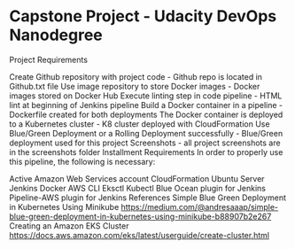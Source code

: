 # Capstone Project - Udacity DevOps Nanodegree 
Project Requirements

Create Github repository with project code - Github repo is located in Github.txt file
Use image repository to store Docker images - Docker images stored on Docker Hub
Execute linting step in code pipeline - HTML lint at beginning of Jenkins pipeline
Build a Docker container in a pipeline - Dockerfile created for both deployments
The Docker container is deployed to a Kubernetes cluster - K8 cluster deployed with CloudFormation
Use Blue/Green Deployment or a Rolling Deployment successfully - Blue/Green deployment used for this project
Screenshots - all project screenshots are in the screenshots folder
Installment Requirements
In order to properly use this pipeline, the following is necessary:

Active Amazon Web Services account
CloudFormation
Ubuntu Server
Jenkins
Docker
AWS CLI
Eksctl
Kubectl
Blue Ocean plugin for Jenkins
Pipeline-AWS plugin for Jenkins
References
Simple Blue Green Deployment in Kubernetes Using Minikube
https://medium.com/@andresaaap/simple-blue-green-deployment-in-kubernetes-using-minikube-b88907b2e267
Creating an Amazon EKS Cluster
https://docs.aws.amazon.com/eks/latest/userguide/create-cluster.html